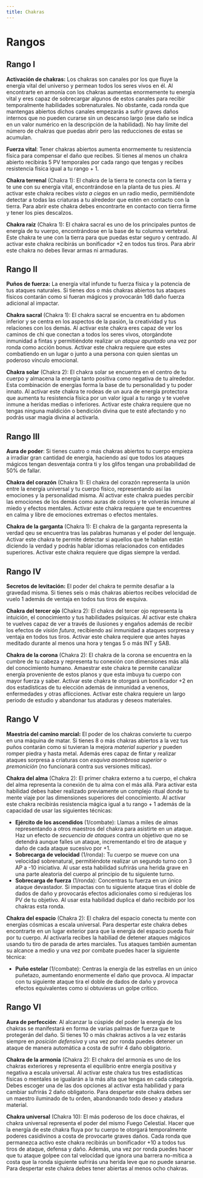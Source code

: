 ```yaml
---
title: Chakras
---
```


# Rangos

## Rango I

**Activación de chakras:** Los chakras son canales por los que fluye la energía vital del universo y permean todos los seres vivos en él. Al encontrarte en armonía con los chakras aumentas enormemente tu energía vital y eres capaz de sobrecargar algunos de estos canales para recibir temporalmente habilidades sobrenaturales. No obstante, cada ronda que mantengas abiertos dichos canales empezarás a sufrir graves daños internos que no pueden curarse sin un descanso largo (ese daño se indica en un valor numérico en la descripción de la habilidad). No hay límite del número de chakras que puedas abrir pero las reducciones de estas se acumulan.

**Fuerza vital**: Tener chakras abiertos aumenta enormemente tu resistencia física para compensar el daño que recibes. Si tienes al menos un chakra abierto recibirás 5 PV temporales por cada rango que tengas y recibes resistencia física igual a tu rango + 1.

**Chakra terrenal** (Chakra 1): El chakra de la tierra te conecta con la tierra y te une con su energía vital, encontrándose en la planta de tus pies. Al activar este chakra recibes *vista a ciegas* en un radio medio, permitiéndote detectar a todas las criaturas a tu alrededor que estén en contacto con la tierra. Para abrir este chakra debes encontrarte en contacto con tierra firme y tener los pies descalzos.

**Chakra raíz** (Chakra 1): El chakra sacral es uno de los principales puntos de energía de tu vuerpo, encontrándose en la base de tu columna vertebral. Este chakra te une con la tierra para que puedas estar seguro y centrado. Al activar este chakra recibirás un bonificador +2 en todos tus tiros. Para abrir este chakra no debes llevar armas ni armaduras.

## Rango II

**Puños de fuerza:** La energía vital infunde tu fuerza física y la potencia de tus ataques naturales. Si tienes dos o más chakras abiertos tus ataques físicos contarán como si fueran mágicos y provocarán 1d6 daño fuerza adicional al impactar.

**Chakra sacral** (Chakra 1): El chakra sacral se encuentra en tu abdomen inferior y se centra en los aspectos de la pasión, la creatividad y tus relaciones con los demás. Al activar este chakra eres capaz de ver los caminos de chi que conectan a todos los seres vivos, otorgándote inmunidad a fintas y permitiéndote realizar un *ataque apuntado* una vez por ronda como acción bonus. Activar este chakra requiere que estes combatiendo en un lugar o junto a una persona con quien sientas un poderoso vínculo emocional. 

**Chakra solar** (Chakra 2): El chakra solar se encuentra en el centro de tu cuerpo y almacena la energía tanto positiva como negativa de tu alrededor. Esta combinación de energías forma la base de tu personalidad y tu poder innato. Al activar este chakra te rodeas de un aura de energía protectora que aumenta tu resistencia física por un valor igual a tu rango y te vuelve inmune a heridas medias o inferiores. Activar este chakra requiere que no tengas ninguna maldición o bendición divina que te esté afectando y no podrás usar magia divina al activarla.

## Rango III

**Aura de poder**: Si tienes cuatro o más chakras abiertos tu cuerpo empieza a irradiar gran cantidad de energía, haciendo así que todos los ataques mágicos tengan desventaja contra ti y los glifos tengan una probabilidad de 50% de fallar.

**Chakra del corazón** (Chakra 1): El chakra del corazón representa la unión entre la energía universal y tu cuerpo físico, representando así las emociones y la personalidad misma. Al activar este chakra puedes percibir las emociones de los demás como auras de colores y te volverás inmune al miedo y efectos mentales. Activar este chakra requiere que te encuentres en calma y libre de emociones extremas o efectos mentales.

**Chakra de la garganta** (Chakra 1): El chakra de la garganta representa la verdad qeu se encuentra tras las palabras humanas y el poder del lenguaje. Activar este chakra te permite detectar si aquellos que te hablan están diciendo la verdad y podrás hablar idiomas relacionados con entidades superiores. Activar este chakra requiere que digas siempre la verdad.

## Rango IV

**Secretos de levitación:** El poder del chakra te permite desafiar a la gravedad misma. Si tienes seis o más chakras abiertos recibes velocidad de vuelo 1 además de ventaja en todos tus tiros de esquiva. 

**Chakra del tercer ojo** (Chakra 2): El chakra del tercer ojo representa la intuición, el conocimiento y tus habilidades psíquicas. Al activar este chakra te vuelves capaz de ver a través de ilusiones y engaños además de recibir los efectos de *visión futura*, recibiendo así inmunidad a ataques sorpresa y ventaja en todos tus tiros. Activar este chakra requiere que antes hayas meditado durante al menos una hora y tengas 5 o más INT y SAB.

**Chakra de la corona** (Chakra 2): El chakra de la corona se encuentra en la cumbre de tu cabeza y representa tu conexión con dimensiones más allá del conocimiento humano. Amaestrar este chakra te permite canalizar energía proveniente de estos planos y que esta imbuya tu cuerpo con mayor fuerza y saber. Activar este chakra te otorgará un bonificador +2 en dos estadísticas de tu elección además de inmunidad a venenos, enfermedades y otras aflicciones. Activar este chakra requiere un largo periodo de estudio y abandonar tus ataduras y deseos materiales.

## Rango V

**Maestría del camino marcial:** El poder de los chakras convierte tu cuerpo en una máquina de matar. Si tienes 8 o más chakras abiertos a la vez tus puños contarán como si tuvieran la mejora *material superior* y pueden romper piedra y hasta metal. Además eres capaz de fintar y realizar ataques sorpresa a criaturas con *esquiva asombrosa superior* o *premonición* (no funcionará contra sus versiones míticas).

**Chakra del alma** (Chakra 2): El primer chakra externo a tu cuerpo, el chakra del alma representa la conexión de tu alma con el más allá. Para activar esta habilidad debes haber realizado previamente un complejo ritual donde tu mente viaje por las dimensiones superiores del conocimiento. Al activar este chakra recibirás resistencia mágica igual a tu rango + 1 además de la capacidad de usar las siguientes técnicas:

- **Ejército de los ascendidos** (1/combate): Llamas a miles de almas representando a otros maestros del chakra para asistirte en un ataque. Haz un efecto de *secuencia de ataques* contra un objetivo que no se detendrá aunque falles un ataque, incrementando el tiro de ataque y daño de cada ataque sucesivo por +1.
- **Sobrecarga de velocidad** (1/ronda): Tu cuerpo se mueve con una velocidad sobrenatural, permitiéndote realizar un segundo turno con 3 AP a -10 iniciativa. Al usar esta habilidad sufrirás una herida grave en una parte aleatoria del cuerpo al principio de tu siguiente turno.
- **Sobrecarga de fuerza** (1/ronda): Concentras tu fuerza en un único ataque devastador. Si impactas con tu siguiente ataque tiras el doble de dados de daño y provocarás efectos adicionales como si redujeras los PV de tu objetivo. Al usar esta habilidad duplica el daño recibido por los chakras esta ronda.

**Chakra del espacio** (Chakra 2): El chakra del espacio conecta tu mente con energías cósmicas a escala universal. Para despertar este chakra debes encontrarte en un lugar exterior para que la energía del espacio pueda fluir por tu cuerpo. Al activarla recibes la habiliad de detener ataques mágicos usando tu tiro de parada de artes marciales. Tus ataques también aumentan su alcance a medio y una vez por combate puedes hacer la siguiente técnica:

- **Puño estelar** (1/combate): Centras la energía de las estrellas en un único puñetazo, aumentando enormemente el daño que provoca. Al impactar con tu siguiente ataque tira el doble de dados de daño y provoca efectos equivalentes como si obtuvieras un golpe crítico.

## Rango VI

**Aura de perfección**: Al alcanzar la cúspide del poder la energía de los chakras se manifestará en forma de varias palmas de fuerza que te protegerán del daño. Si tienes 10 o más chakras activos a la vez estarás siempre en *posición defensiva* y una vez por ronda puedes detener un ataque de manera automática a costa de sufrir 4 daño obligatorio.

**Chakra de la armonía** (Chakra 2): El chakra del armonía es uno de los chakras exteriores y representa el equilibrio entre energía positiva y negativa a escala universal. Al activar este chakra tus tres estadísticas físicas o mentales se igualarán a la más alta que tengas en cada categoría. Debes escoger una de las dos opciones al activar esta habilidad y para cambiar sufrirás 2 daño obligatorio. Para despertar este chakra debes ser un maestro iluminado de tu orden, abandonando todo deseo y atadura material.

**Chakra universal** (Chakra 10): El más poderoso de los doce chakras, el chakra universal representa el poder del mismo Fuego Celestial. Hacer que la energía de este chakra fluya por tu cuerpo te otorgará temporalmente poderes casidivinos a costa de provocarte graves daños. Cada ronda que permanezca activo este chakra recibirás un bonificador +10 a todos tus tiros de ataque, defensa y daño. Además, una vez por ronda puedes hacer que tu ataque golpee con tal velocidad que ignora una barrera no-mítica a costa que la ronda siguiente sufrirás una herida leve que no puede sanarse. Para despertar este chakra debes tener abiertas al menos ocho chakras. 